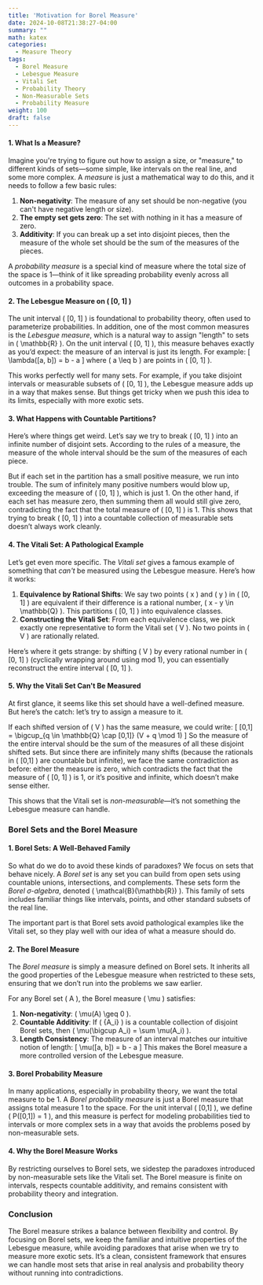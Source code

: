 ```yaml
---
title: 'Motivation for Borel Measure'
date: 2024-10-08T21:38:27-04:00
summary: ""
math: katex
categories:
  - Measure Theory
tags:
  - Borel Measure
  - Lebesgue Measure
  - Vitali Set
  - Probability Theory
  - Non-Measurable Sets
  - Probability Measure
weight: 100
draft: false
---
```


#### 1. **What Is a Measure?**
Imagine you're trying to figure out how to assign a size, or "measure," to different kinds of sets—some simple, like intervals on the real line, and some more complex. A *measure* is just a mathematical way to do this, and it needs to follow a few basic rules:

1. **Non-negativity**: The measure of any set should be non-negative (you can't have negative length or size).
2. **The empty set gets zero**: The set with nothing in it has a measure of zero.
3. **Additivity**: If you can break up a set into disjoint pieces, then the measure of the whole set should be the sum of the measures of the pieces.

A *probability measure* is a special kind of measure where the total size of the space is 1—think of it like spreading probability evenly across all outcomes in a probability space.

#### 2. **The Lebesgue Measure on \( [0, 1] \)**
The unit interval \( [0, 1] \) is foundational to probability theory, often used to parameterize probabilities. In addition, one of the most common measures is the *Lebesgue measure*, which is a natural way to assign "length" to sets in \( \mathbb{R} \). On the unit interval \( [0, 1] \), this measure behaves exactly as you’d expect: the measure of an interval is just its length. For example:
\[
\lambda([a, b]) = b - a
\]
where \( a \leq b \) are points in \( [0, 1] \).

This works perfectly well for many sets. For example, if you take disjoint intervals or measurable subsets of \( [0, 1] \), the Lebesgue measure adds up in a way that makes sense. But things get tricky when we push this idea to its limits, especially with more exotic sets.

#### 3. **What Happens with Countable Partitions?**
Here’s where things get weird. Let’s say we try to break \( [0, 1] \) into an infinite number of disjoint sets. According to the rules of a measure, the measure of the whole interval should be the sum of the measures of each piece.

But if each set in the partition has a small positive measure, we run into trouble. The sum of infinitely many positive numbers would blow up, exceeding the measure of \( [0, 1] \), which is just 1. On the other hand, if each set has measure zero, then summing them all would still give zero, contradicting the fact that the total measure of \( [0, 1] \) is 1. This shows that trying to break \( [0, 1] \) into a countable collection of measurable sets doesn’t always work cleanly.

#### 4. **The Vitali Set: A Pathological Example**
Let’s get even more specific. The *Vitali set* gives a famous example of something that *can't* be measured using the Lebesgue measure. Here’s how it works:

1. **Equivalence by Rational Shifts**: We say two points \( x \) and \( y \) in \( [0, 1] \) are equivalent if their difference is a rational number, \( x - y \in \mathbb{Q} \). This partitions \( [0, 1] \) into equivalence classes.
2. **Constructing the Vitali Set**: From each equivalence class, we pick exactly one representative to form the Vitali set \( V \). No two points in \( V \) are rationally related.

Here’s where it gets strange: by shifting \( V \) by every rational number in \( [0, 1] \) (cyclically wrapping around using mod 1), you can essentially reconstruct the entire interval \( [0, 1] \).

#### 5. **Why the Vitali Set Can't Be Measured**
At first glance, it seems like this set should have a well-defined measure. But here’s the catch: let’s try to assign a measure to it. 

If each shifted version of \( V \) has the same measure, we could write:
\[
[0,1] = \bigcup_{q \in \mathbb{Q} \cap [0,1]} (V + q \mod 1)
\]
So the measure of the entire interval should be the sum of the measures of all these disjoint shifted sets. But since there are infinitely many shifts (because the rationals in \( [0,1] \) are countable but infinite), we face the same contradiction as before: either the measure is zero, which contradicts the fact that the measure of \( [0, 1] \) is 1, or it’s positive and infinite, which doesn’t make sense either. 

This shows that the Vitali set is *non-measurable*—it’s not something the Lebesgue measure can handle.

### Borel Sets and the Borel Measure

#### 1. **Borel Sets: A Well-Behaved Family**
So what do we do to avoid these kinds of paradoxes? We focus on sets that behave nicely. A *Borel set* is any set you can build from open sets using countable unions, intersections, and complements. These sets form the *Borel σ-algebra*, denoted \( \mathcal{B}(\mathbb{R}) \). This family of sets includes familiar things like intervals, points, and other standard subsets of the real line.

The important part is that Borel sets avoid pathological examples like the Vitali set, so they play well with our idea of what a measure should do.

#### 2. **The Borel Measure**
The *Borel measure* is simply a measure defined on Borel sets. It inherits all the good properties of the Lebesgue measure when restricted to these sets, ensuring that we don’t run into the problems we saw earlier.

For any Borel set \( A \), the Borel measure \( \mu \) satisfies:
1. **Non-negativity**: \( \mu(A) \geq 0 \).
2. **Countable Additivity**: If \( \{A_i\} \) is a countable collection of disjoint Borel sets, then \( \mu(\bigcup A_i) = \sum \mu(A_i) \).
3. **Length Consistency**: The measure of an interval matches our intuitive notion of length:
   \[
   \mu([a, b]) = b - a
   \]
This makes the Borel measure a more controlled version of the Lebesgue measure.

#### 3. **Borel Probability Measure**
In many applications, especially in probability theory, we want the total measure to be 1. A *Borel probability measure* is just a Borel measure that assigns total measure 1 to the space. For the unit interval \( [0,1] \), we define \( P([0,1]) = 1 \), and this measure is perfect for modeling probabilities tied to intervals or more complex sets in a way that avoids the problems posed by non-measurable sets.

#### 4. **Why the Borel Measure Works**
By restricting ourselves to Borel sets, we sidestep the paradoxes introduced by non-measurable sets like the Vitali set. The Borel measure is finite on intervals, respects countable additivity, and remains consistent with probability theory and integration.

### Conclusion
The Borel measure strikes a balance between flexibility and control. By focusing on Borel sets, we keep the familiar and intuitive properties of the Lebesgue measure, while avoiding paradoxes that arise when we try to measure more exotic sets. It’s a clean, consistent framework that ensures we can handle most sets that arise in real analysis and probability theory without running into contradictions.